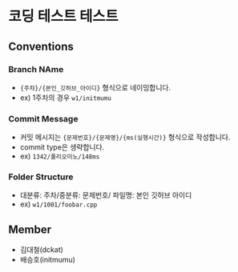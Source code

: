# 코딩 테스트 테스트

## Conventions
### Branch NAme
- `{주차}/{본인_깃허브_아이디}` 형식으로 네이밍합니다.
- ex) 1주차의 경우 `w1/initmumu`

### Commit Message
- 커밋 메시지는 `{문제번호}/{문제명}/{ms(실행시간)}` 형식으로 작성합니다.
- commit type은 생략합니다.
- ex) `1342/폴리오미노/148ms`

### Folder Structure
- 대분류: 주차/중분류: 문제번호/ 파일명: 본인 깃허브 아이디
- ex) `w1/1001/foobar.cpp`

## Member
- 김대철(dckat)
- 배승호(initmumu)